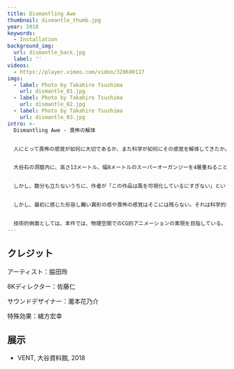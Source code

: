 ```yaml
---
title: Dismantling Awe
thumbnail: dismantle_thumb.jpg
year: 2018
keywords:
  - Installation
background_img:
  url: dismantle_back.jpg
  label: ''
videos:
  - https://player.vimeo.com/video/320690117
imgs:
  - label: Photo by Takahiro Tsushima
    url: dismantle_01.jpg
  - label: Photo by Takahiro Tsushima
    url: dismantle_02.jpg
  - label: Photo by Takahiro Tsushima
    url: dismantle_03.jpg
intro: >-
  Dismantling Awe - 畏怖の解体


  人にとって畏怖の感覚が如何に大切であるか、また科学が如何にその感覚を解体してきたか。その解体の様子に立ち会うことを目的としたインスタレーション。


  大谷石の洞窟内に、高さ13メートル、幅8メートルのスーパーオーガンジーを4層重ねることで巨大な彫刻を作り出した。その表皮には8Kの高輝度プロジェクタを用いたリアルタイムの流体シミュレーションが投影されている。風に煽らて揺らめくその姿はあたかも触手を伸ばす巨大生物のようだ。その巨大さと異形さに人々は戸惑い、恐れ、立ちすくむ。


  しかし、数分も立たないうちに、作者が「この作品は風を可視化しているにすぎない」という説明をすることで、鑑賞者の態度は変化する。布に投影されている模様はその場で吹いている風のベクトル場であること、本作は風そのものを布の動きと8K映像で可視化した作品であること、そのような科学的な側面からの説明をする。すると、人々には理解が生まれ「なるほど」「面白い」「美しい」という感覚への変換が始まる。


  しかし、最初に感じた形容し難い異形の感や畏怖の感覚はそこには残らない。それは科学的な説明によって解体されてしまった。最初に感じ取った無限の可能性をもった感覚の塊は霧散し、二度と取り戻すことはできない。我々は未知のものと向き合った時に、それを恐れる。しかし、科学的な説明によって一旦「解った」と感じてしまうと、以後はその現象を科学的な記号としてしか捉えられなってしまうのではかなろうか。


  技術的側面としては、本作では、物理空間でのCG的アニメーションの実現を目指している。その場に吹いている風を、流体的な布の形とそこに投影されるシミュレーション映像の二つを用いて物理的にアニメーションしているのだ。オーガンジーの形状をカメラで取得しつづけ、三面図的にその曲面形状を分析することで、その場の風の流れを数値解析し、ベクトル場を逆生成している。この計算過程には扇風機を制御するマイコンのデータも合わせて用いられる。ここで生成されたベクトル場は8Kプロジェクタを通して4階層の布にプロジェクションされ、ボリュームをもった没入間のある風のベクトル場が生成される。
---
```




## クレジット

アーティスト：脇田玲 

8Kディレクター：佐藤仁

サウンドデザイナー：瀧本花乃介

特殊効果：緒方宏幸

## 展示

- VENT, 大谷資料館, 2018
